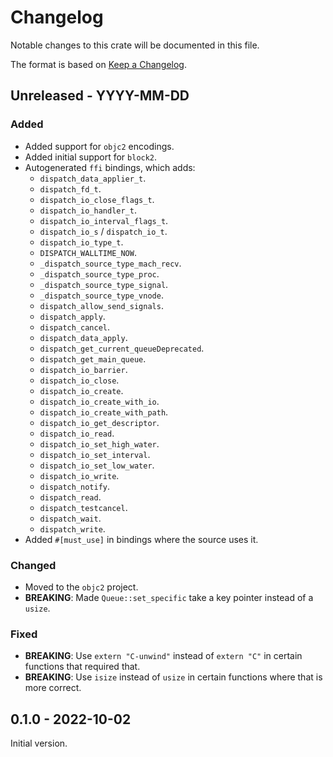 # Changelog

Notable changes to this crate will be documented in this file.

The format is based on [Keep a Changelog](https://keepachangelog.com/en/1.0.0/).

## Unreleased - YYYY-MM-DD

### Added
- Added support for `objc2` encodings.
- Added initial support for `block2`.
- Autogenerated `ffi` bindings, which adds:
  - `dispatch_data_applier_t`.
  - `dispatch_fd_t`.
  - `dispatch_io_close_flags_t`.
  - `dispatch_io_handler_t`.
  - `dispatch_io_interval_flags_t`.
  - `dispatch_io_s` / `dispatch_io_t`.
  - `dispatch_io_type_t`.
  - `DISPATCH_WALLTIME_NOW`.
  - `_dispatch_source_type_mach_recv`.
  - `_dispatch_source_type_proc`.
  - `_dispatch_source_type_signal`.
  - `_dispatch_source_type_vnode`.
  - `dispatch_allow_send_signals`.
  - `dispatch_apply`.
  - `dispatch_cancel`.
  - `dispatch_data_apply`.
  - `dispatch_get_current_queueDeprecated`.
  - `dispatch_get_main_queue`.
  - `dispatch_io_barrier`.
  - `dispatch_io_close`.
  - `dispatch_io_create`.
  - `dispatch_io_create_with_io`.
  - `dispatch_io_create_with_path`.
  - `dispatch_io_get_descriptor`.
  - `dispatch_io_read`.
  - `dispatch_io_set_high_water`.
  - `dispatch_io_set_interval`.
  - `dispatch_io_set_low_water`.
  - `dispatch_io_write`.
  - `dispatch_notify`.
  - `dispatch_read`.
  - `dispatch_testcancel`.
  - `dispatch_wait`.
  - `dispatch_write`.
- Added `#[must_use]` in bindings where the source uses it.

### Changed
- Moved to the `objc2` project.
- **BREAKING**: Made `Queue::set_specific` take a key pointer instead of a `usize`.

### Fixed
- **BREAKING**: Use `extern "C-unwind"` instead of `extern "C"` in certain functions that required that.
- **BREAKING**: Use `isize` instead of `usize` in certain functions where that is more correct.


## 0.1.0 - 2022-10-02

Initial version.
